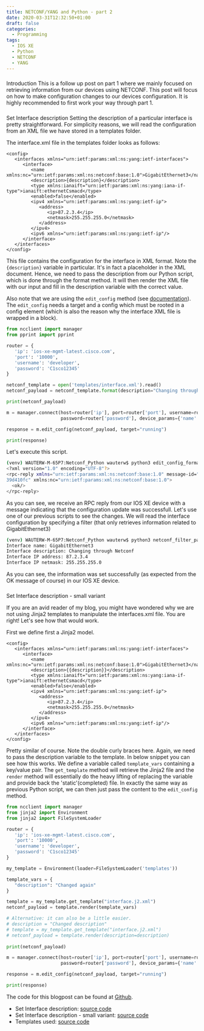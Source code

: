 ```yaml
---
title: NETCONF/YANG and Python - part 2
date: 2020-03-31T12:32:50+01:00
draft: false
categories:
  - Programming
tags:
  - IOS XE
  - Python
  - NETCONF
  - YANG
---
```


###
 Introduction
This is a follow up post on part 1 where we mainly focused on retrieving information from our devices using NETCONF. This post will focus on how to make configuration changes to our devices configuration. It is highly recommended to first work your way through part 1.

###
 Set Interface description
Setting the description of a particular interface is pretty straightforward. For simplicity reasons, we will read the configuration from an XML file we have stored in a templates folder.

The interface.xml file in the templates folder looks as follows:
```
<config>
   <interfaces xmlns="urn:ietf:params:xml:ns:yang:ietf-interfaces">
      <interface>
         <name xmlns:nc="urn:ietf:params:xml:ns:netconf:base:1.0">GigabitEthernet3</name>
         <description>{description}</description>
         <type xmlns:ianaift="urn:ietf:params:xml:ns:yang:iana-if-type">ianaift:ethernetCsmacd</type>
         <enabled>false</enabled>
         <ipv4 xmlns="urn:ietf:params:xml:ns:yang:ietf-ip">
            <address>
               <ip>87.2.3.4</ip>
               <netmask>255.255.255.0</netmask>
            </address>
         </ipv4>
         <ipv6 xmlns="urn:ietf:params:xml:ns:yang:ietf-ip"/>
      </interface>
   </interfaces>
</config>
```
This file contains the configuration for the interface in XML format. Note the `{description}` variable in particular. It's in fact a placeholder in the XML document. Hence, we need to pass the description from our Python script, which is done through the format method. It will then render the XML file with our input and fill in the description variable with the correct value.

Also note that we are using the `edit_config` method (see [documentation](https://ncclient.readthedocs.io/en/latest/manager.html?highlight=edit_config#ncclient.manager.Manager.edit_config)). The `edit_config` needs a target and a config which must be rooted in a config element (which is also the reason why the interface XML file is wrapped in a <config></config> block).


```python
from ncclient import manager
from pprint import pprint

router = {
   'ip': 'ios-xe-mgmt-latest.cisco.com',
   'port': '10000',
   'username': 'developer',
   'password': 'C1sco12345'
}

netconf_template = open('templates/interface.xml').read()
netconf_payload = netconf_template.format(description="Changing through Netconf")

print(netconf_payload)

m = manager.connect(host=router['ip'], port=router['port'], username=router['username'],
                    password=router['password'], device_params={'name':'iosxe'}, hostkey_verify=False)

response = m.edit_config(netconf_payload, target="running")

print(response)
```
Let's execute this script.

```bash
(venv) WAUTERW-M-65P7:Netconf_Python wauterw$ python3 edit_config_format.py 
<?xml version="1.0" encoding="UTF-8"?>
<rpc-reply xmlns="urn:ietf:params:xml:ns:netconf:base:1.0" message-id="urn:uuid:09b2c3d8-0ac8-4d02-9a09-851a
39d410fc" xmlns:nc="urn:ietf:params:xml:ns:netconf:base:1.0">
  <ok/>
</rpc-reply>
```
As you can see, we receive an RPC reply from our IOS XE device with a message indicating that the configuration update was successfull. Let's use one of our previous scripts to see the changes. We will read the interface configuration by specifying a filter (that only retrieves information related to GigabitEthernet3)

```bash
(venv) WAUTERW-M-65P7:Netconf_Python wauterw$ python3 netconf_filter_part2.py 
Interface name: GigabitEthernet3
Interface description: Changing through Netconf
Interface IP address: 87.2.3.4
Interface IP netmask: 255.255.255.0
```
As you can see, the information was set successfully (as expected from the OK message of course) in our IOS XE device.

###
 Set Interface description - small variant

If you are an avid reader of my blog, you might have wondered why we are not using Jinja2 templates to manipulate the interfaces.xml file. You are right! Let's see how that would work.

First we define first a Jinja2 model.

```
<config>
   <interfaces xmlns="urn:ietf:params:xml:ns:yang:ietf-interfaces">
      <interface>
         <name xmlns:nc="urn:ietf:params:xml:ns:netconf:base:1.0">GigabitEthernet3</name>
         <description>{{description}}</description>
         <type xmlns:ianaift="urn:ietf:params:xml:ns:yang:iana-if-type">ianaift:ethernetCsmacd</type>
         <enabled>false</enabled>
         <ipv4 xmlns="urn:ietf:params:xml:ns:yang:ietf-ip">
            <address>
               <ip>87.2.3.4</ip>
               <netmask>255.255.255.0</netmask>
            </address>
         </ipv4>
         <ipv6 xmlns="urn:ietf:params:xml:ns:yang:ietf-ip"/>
      </interface>
   </interfaces>
</config>
```
Pretty similar of course. Note the double curly braces here. Again, we need to pass the description variable to the template. In below snippet you can see how this works. We define a variable called `template_vars` containing a key/value pair. The `get_template` method will retrieve the Jinja2 file and the `render` method will essentially do the heavy lifting of replacing the variable and provide back the 'static'(completed) file. In exactly the same way as previous Python script, we can then just pass the content to the `edit_config` method.

```python
from ncclient import manager
from jinja2 import Environment
from jinja2 import FileSystemLoader

router = {
   'ip': 'ios-xe-mgmt-latest.cisco.com',
   'port': '10000',
   'username': 'developer',
   'password': 'C1sco12345'
}

my_template = Environment(loader=FileSystemLoader('templates'))

template_vars = {
   "description": "Changed again"
}

template = my_template.get_template("interface.j2.xml")
netconf_payload = template.render(template_vars)

# Alternative: it can also be a little easier.
# description = "Changed description"
# template = my_template.get_template("interface.j2.xml")
# netconf_payload = template.render(description=description)
 
print(netconf_payload)

m = manager.connect(host=router['ip'], port=router['port'], username=router['username'],
                    password=router['password'], device_params={'name':'iosxe'}, hostkey_verify=False)

response = m.edit_config(netconf_payload, target="running")

print(response)
```
The code for this blogpost can be found at [Github](https://github.com/wiwa1978/blog-hugo-netlify-code/tree/master/Netconf_Python).

- Set Interface description: [source code](https://github.com/wiwa1978/blog-hugo-netlify-code/blob/master/Netconf_Python/edit_config_format.py)
- Set Interface description - small variant: [source code](https://github.com/wiwa1978/blog-hugo-netlify-code/blob/master/Netconf_Python/edit_config_jinja2.py)
- Templates used: [source code](https://github.com/wiwa1978/blog-hugo-netlify-code/tree/master/Netconf_Python/templates)


